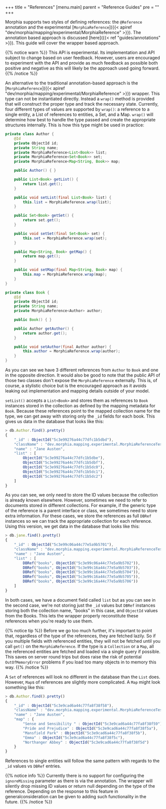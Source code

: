 +++
title = "References"
[menu.main]
  parent = "Reference Guides"
  pre = "<i class='fa fa-file-text-o'></i>"
+++

Morphia supports two styles of defining references:  the `@Reference` annotation and the experimental [`MorphiaReference`]({{< apiref 
"dev/morphia/mapping/experimental/MorphiaReference" >}}).  The annotation based approach is discussed 
[here]({{< ref "guides/annotations" >}}).  This guide will cover the wrapper based approach.

{{% notice warn %}}
This API is experimental.  Its implementation and API subject to change based on user feedback.  However, users are encouraged to experiment with the API and provide as much feedback as possible both positive and negative as this will likely be the approach used going forward.
{{% /notice %}}

An alternative to the traditional annotation-based approach is the [`MorphiaReference`]({{< apiref
 "dev/morphia/mapping/experimental/MorphiaReference" >}}) wrapper.  This type can not be instantiated directly.  Instead a `wrap()` 
 method is provided that will construct the proper type and track the necessary state.  Currently, four different types of values are 
 supported by `wrap()`:  a reference to a single entity, a List of references to entities, a Set, and a Map.  `wrap()` will determine how
  best to handle the type passed and create the appropriate structures internally.  This is how this type might be used in practice:
  
```java
private class Author {
    @Id
    private ObjectId id;
    private String name;
    private MorphiaReference<List<Book>> list;
    private MorphiaReference<Set<Book>> set;
    private MorphiaReference<Map<String, Book>> map;

    public Author() { }

    public List<Book> getList() {
        return list.get();
    }

    public void setList(final List<Book> list) {
        this.list = MorphiaReference.wrap(list);
    }

    public Set<Book> getSet() {
        return set.get();
    }

    public void setSet(final Set<Book> set) {
        this.set = MorphiaReference.wrap(set);
    }

    public Map<String, Book> getMap() {
        return map.get();
    }

    public void setMap(final Map<String, Book> map) {
        this.map = MorphiaReference.wrap(map);
    }
}

private class Book {
    @Id
    private ObjectId id;
    private String name;
    private MorphiaReference<Author> author;

    public Book() { }

    public Author getAuthor() {
        return author.get();
    }

    public void setAuthor(final Author author) {
        this.author = MorphiaReference.wrap(author);
    }
}

```

As you can see we have 3 different references from `Author` to `Book` and one in the opposite direction.  It would also be good to note 
that the public API of those two classes don't expose the `MorphiaReference` externally.  This is, of course, a stylistic choice but is the encouraged approach as it avoids leaking out implementation and mapping details outside of your model.  

`setList()` accepts a `List<Book>` and stores them as references to `Book` instances stored in the collection as defined by 
the mapping metadata for `Book`.  Because these references point to the mapped collection name for the type, we can get away with storing only the `_id` fields for each book.  This gives us data in the database that looks like this:

```javascript
> db.Author.find().pretty()
{
	"_id" : ObjectId("5c3e99276a44c77dfc1b5dbd"),
	"className" : "dev.morphia.mapping.experimental.MorphiaReferenceTest$Author",
	"name" : "Jane Austen",
	"list" : [
		ObjectId("5c3e99276a44c77dfc1b5dbe"),
		ObjectId("5c3e99276a44c77dfc1b5dbf"),
		ObjectId("5c3e99276a44c77dfc1b5dc0"),
		ObjectId("5c3e99276a44c77dfc1b5dc1"),
		ObjectId("5c3e99276a44c77dfc1b5dc2")
	]
}
```

As you can see, we only need to store the ID values because the collection is already known elsewhere.  However, sometimes we need to 
refer to documents stored in different collections.  For example, if the generic type of the reference is a parent interface or class, we sometimes need to store extra information.  For these cases, we store the references as full `DBRef` instances so we can track the appropriate collection for each reference.  Using this version, we get data in the database that looks like this:
  
```javascript
> db.jane.find().pretty()
{
	"_id" : ObjectId("5c3e99c06a44c77e5a9b5701"),
	"className" : "dev.morphia.mapping.experimental.MorphiaReferenceTest$Author",
	"name" : "Jane Austen",
	"list" : [
		DBRef("books", ObjectId("5c3e99c06a44c77e5a9b5702")),
		DBRef("books", ObjectId("5c3e99c16a44c77e5a9b5703")),
		DBRef("books", ObjectId("5c3e99c16a44c77e5a9b5704")),
		DBRef("books", ObjectId("5c3e99c16a44c77e5a9b5705")),
		DBRef("books", ObjectId("5c3e99c16a44c77e5a9b5706"))
	]
}
``` 

In both cases, we have a document field called `list` but as you can see in the second case, we're not storing just the `_id` values but 
`DBRef` instances storing both the collection name, "books" in this case, and `ObjectId` values from the Books.  This lets the wrapper 
properly reconstitute these references when you're ready to use them.

{{% notice tip %}}
Before we go too much further, it's important to point that, regardless of the type of the references, they are fetched lazily.  So if 
you multiple fields with referenced entities, they will not be fetched until you call `get()` on the `MorphiaReference`.  If the type is 
a `Collection` or a `Map`, all the referenced entities are fetched and loaded via a single query if possible.  This saves on server round trips but does raise the risk of potential `OutOfMemoryError` problems if you load too many objects in to memory this way.
{{% /notice %}}

A `Set` of references will look no different in the database than the `List` does.  However, `Map`s of references are slightly more 
complicated.  A `Map` might look something like this:

```javascript
> db.Author.find().pretty()
{
	"_id" : ObjectId("5c3e9cad6a44c77fa8f38f58"),
	"className" : "dev.morphia.mapping.experimental.MorphiaReferenceTest$Author",
	"name" : "Jane Austen",
	"map" : {
		"Sense and Sensibility " : ObjectId("5c3e9cad6a44c77fa8f38f59"),
		"Pride and Prejudice" : ObjectId("5c3e9cad6a44c77fa8f38f5a"),
		"Mansfield Park" : ObjectId("5c3e9cad6a44c77fa8f38f5b"),
		"Emma" : ObjectId("5c3e9cad6a44c77fa8f38f5c"),
		"Northanger Abbey" : ObjectId("5c3e9cad6a44c77fa8f38f5d")
	}
}
``` 

References to single entities will follow the same pattern with regards to the `_id` values vs `DBRef` entries.

{{% notice info %}}
Currently there is no support for configuring the `ignoreMissing` parameter as there is via the annotation.  The wrapper will silently drop  missing ID values or return null depending on the type of the reference.  Depending on the response to this feature in generalconsideration can be given to adding such functionality in the future.
{{% /notice %}}
